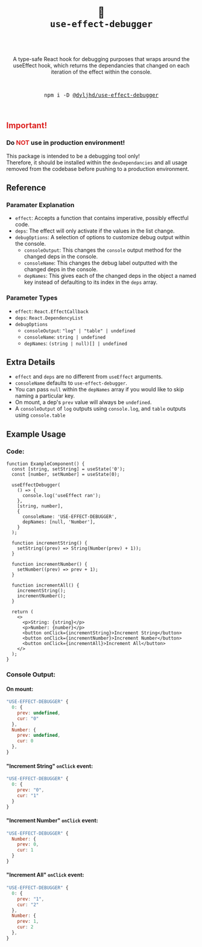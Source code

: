 <div align="center">
  <h1>
    <br />
    🤖
    <br />
    <code>use-effect-debugger</code>
    <br />
    <br />
  </h1>
  <p>
    <br />
    A type-safe React hook for debugging purposes that wraps around the useEffect hook, which returns the dependancies that changed on each iteration of the effect within the console.
    <br />
  </p>
  <br />
  <pre>npm i -D <a href="https://www.npmjs.com/package/@dyljhd/use-effect-debugger">@dyljhd/use-effect-debugger</a></pre>
  <br />
</div>

## <span style="color: #dd2322">Important!</span>

### Do **<span style="color: #dd2322">NOT</span>** use in **production** environment! <br>

This package is intended to be a debugging tool only! <br>
Therefore, it should be installed within the `devDependancies` and all usage removed from the codebase before pushing to a production environment.

## Reference

### Paramater Explanation

- `effect`: Accepts a function that contains imperative, possibly effectful code.
- `deps`: The effect will only activate if the values in the list change.
- `debugOptions`: A selection of options to customize debug output within the console.
  - `consoleOutput`: This changes the `console` output method for the changed deps in the console.
  - `consoleName`: This changes the debug label outputted with the changed deps in the console.
  - `depNames`: This gives each of the changed deps in the object a named key instead of defaulting to its index in the `deps` array.

### Parameter Types

- `effect`: `React.EffectCallback`
- `deps`: `React.DependencyList`
- `debugOptions`
  - `consoleOutput`: `"log" | "table" | undefined`
  - `consoleName`: `string | undefined`
  - `depNames`: `(string | null)[] | undefined`

## Extra Details

- `effect` and `deps` are no different from `useEffect` arguments.
- `consoleName` defaults to `use-effect-debugger`.
- You can pass `null` within the `depNames` array if you would like to skip naming a particular key.
- On mount, a dep's `prev` value will always be `undefined`.
- A `consoleOutput` of `log` outputs using `console.log`, and `table` outputs using `console.table`

## Example Usage

### Code:

```tsx
function ExampleComponent() {
  const [string, setString] = useState('0');
  const [number, setNumber] = useState(0);

  useEffectDebugger(
    () => {
      console.log('useEffect ran');
    },
    [string, number],
    {
      consoleName: 'USE-EFFECT-DEBUGGER',
      depNames: [null, 'Number'],
    }
  );

  function incrementString() {
    setString((prev) => String(Number(prev) + 1));
  }

  function incrementNumber() {
    setNumber((prev) => prev + 1);
  }

  function incrementAll() {
    incrementString();
    incrementNumber();
  }

  return (
    <>
      <p>String: {string}</p>
      <p>Number: {number}</p>
      <button onClick={incrementString}>Increment String</button>
      <button onClick={incrementNumber}>Increment Number</button>
      <button onClick={incrementAll}>Increment All</button>
    </>
  );
}
```

### Console Output:

#### On mount:

```js
"USE-EFFECT-DEBUGGER" {
  0: {
    prev: undefined,
    cur: "0"
  },
  Number: {
    prev: undefined,
    cur: 0
  },
}
```

#### "Increment String" `onClick` event:

```js
"USE-EFFECT-DEBUGGER" {
  0: {
    prev: "0",
    cur: "1"
  }
}
```

#### "Increment Number" `onClick` event:

```js
"USE-EFFECT-DEBUGGER" {
  Number: {
    prev: 0,
    cur: 1
  }
}
```

#### "Increment All" `onClick` event:

```js
"USE-EFFECT-DEBUGGER" {
  0: {
    prev: "1",
    cur: "2"
  },
  Number: {
    prev: 1,
    cur: 2
  },
}
```
